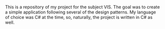 This is a repository of my project for the subject VIS.
The goal was to create a simple application following several of the design patterns. My language of choice was C# at the time, so, naturally, the project is written in C# as well.
